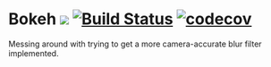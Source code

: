 # Bokeh [![](https://godoc.org/github.com/VivaLaPanda/bokeh?status.svg)](http://godoc.org/github.com/VivaLaPanda/bokeh) [![Build Status](https://travis-ci.org/VivaLaPanda/bokeh.svg?branch=master)](https://travis-ci.org/VivaLaPanda/bokeh) [![codecov](https://codecov.io/gh/VivaLaPanda/bokeh/branch/master/graph/badge.svg)](https://codecov.io/gh/VivaLaPanda/bokeh)

Messing around with trying to get a more camera-accurate blur filter implemented.
